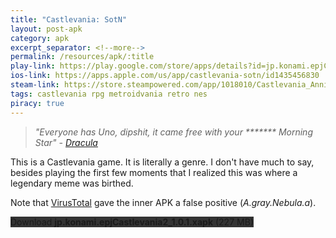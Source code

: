 ```yaml
---
title: "Castlevania: SotN"
layout: post-apk
category: apk
excerpt_separator: <!--more-->
permalink: /resources/apk/:title
play-link: https://play.google.com/store/apps/details?id=jp.konami.epjCastlevania2
ios-link: https://apps.apple.com/us/app/castlevania-sotn/id1435456830
steam-link: https://store.steampowered.com/app/1018010/Castlevania_Anniversary_Collection/
tags: castlevania rpg metroidvania retro nes
piracy: true
---
```


> _"Everyone has Uno, dipshit, it came free with your ******* Morning Star" - <a href="https://www.youtube.com/watch?v=gcRTzxQzClk" target="_blank">Dracula</a>_

This is a Castlevania game. It is literally a genre. I don't have much to say, besides playing the first few moments that I realized this was where a legendary meme was birthed.

Note that <a href="https://www.virustotal.com/gui/file/210124cd4dc1d802ed5b99647d9dce6707ff4709ecb0d024dc11c5259c68845b" target="_blank">VirusTotal</a> gave the inner APK a false positive (_A.gray.Nebula.a_).

<div class="text-center">
    <a class="btn btn-dark btn-block w-100" onclick='apk("jp.konami.epjCastlevania2_1.0.1.xapk")' style="text-decoration: none; background-color: #333;"> Download <b>jp.konami.epjCastlevania2_1.0.1.xapk</b> (227 MB)</a>
</div>
